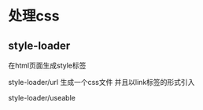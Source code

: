 # 处理css

## style-loader
在html页面生成style标签

style-loader/url
生成一个css文件 并且以link标签的形式引入

style-loader/useable